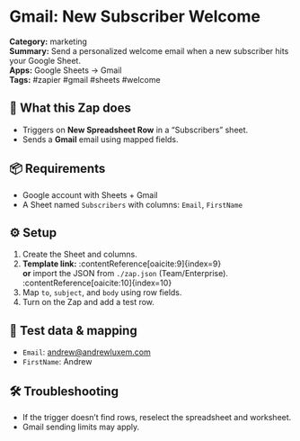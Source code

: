 # Gmail: New Subscriber Welcome

**Category:** marketing  
**Summary:** Send a personalized welcome email when a new subscriber hits your Google Sheet.  
**Apps:** Google Sheets → Gmail  
**Tags:** #zapier #gmail #sheets #welcome

## 🧰 What this Zap does
- Triggers on **New Spreadsheet Row** in a “Subscribers” sheet.
- Sends a **Gmail** email using mapped fields.

## 📦 Requirements
- Google account with Sheets + Gmail
- A Sheet named `Subscribers` with columns: `Email`, `FirstName`

## ⚙️ Setup
1) Create the Sheet and columns.
2) **Template link:** <paste-if-available> :contentReference[oaicite:9]{index=9}  
   **or** import the JSON from `./zap.json` (Team/Enterprise). :contentReference[oaicite:10]{index=10}
3) Map `to`, `subject`, and `body` using row fields.
4) Turn on the Zap and add a test row.

## 🧪 Test data & mapping
- `Email`: andrew@andrewluxem.com
- `FirstName`: Andrew

## 🛠 Troubleshooting
- If the trigger doesn’t find rows, reselect the spreadsheet and worksheet.
- Gmail sending limits may apply.
